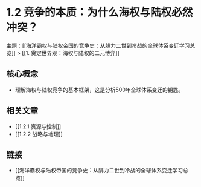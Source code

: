 # 1.2 竞争的本质：为什么海权与陆权必然冲突？

主题：[[海洋霸权与陆权帝国的竞争史：从腓力二世到冷战的全球体系变迁学习总览]] > [[1. 奠定世界观：海权与陆权的二元博弈]]

## 核心概念

- 理解海权与陆权竞争的基本框架，这是分析500年全球体系变迁的钥匙。

## 相关文章

- [[1.2.1 资源与控制]]
- [[1.2.2 战略与地理]]

## 链接

- [[海洋霸权与陆权帝国的竞争史：从腓力二世到冷战的全球体系变迁学习总览]]
